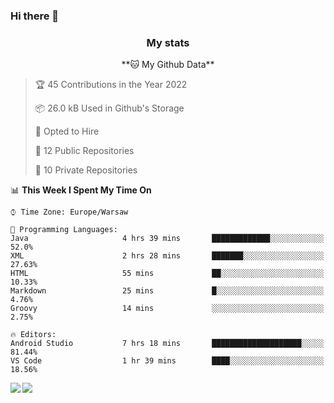 ### Hi there 👋

<!--
**DamianKocjan/DamianKocjan** is a ✨ _special_ ✨ repository because its `README.md` (this file) appears on your GitHub profile.

Here are some ideas to get you started:

- 🔭 I’m currently working on ...
- 🌱 I’m currently learning ...
- 👯 I’m looking to collaborate on ...
- 🤔 I’m looking for help with ...
- 💬 Ask me about ...
- 📫 How to reach me: ...
- 😄 Pronouns: ...
- ⚡ Fun fact: ...
-->

<h3 align="center">My stats</h3>

<p align="center">
    <!--START_SECTION:waka-->
**🐱 My Github Data** 

> 🏆 45 Contributions in the Year 2022
 > 
> 📦 26.0 kB Used in Github's Storage 
 > 
> 💼 Opted to Hire
 > 
> 📜 12 Public Repositories 
 > 
> 🔑 10 Private Repositories  
 > 
📊 **This Week I Spent My Time On** 

```text
⌚︎ Time Zone: Europe/Warsaw

💬 Programming Languages: 
Java                     4 hrs 39 mins       █████████████░░░░░░░░░░░░   52.0% 
XML                      2 hrs 28 mins       ███████░░░░░░░░░░░░░░░░░░   27.63% 
HTML                     55 mins             ██░░░░░░░░░░░░░░░░░░░░░░░   10.33% 
Markdown                 25 mins             █░░░░░░░░░░░░░░░░░░░░░░░░   4.76% 
Groovy                   14 mins             ░░░░░░░░░░░░░░░░░░░░░░░░░   2.75%

🔥 Editors: 
Android Studio           7 hrs 18 mins       ████████████████████░░░░░   81.44% 
VS Code                  1 hr 39 mins        ████░░░░░░░░░░░░░░░░░░░░░   18.56%

```


<!--END_SECTION:waka-->
</p>

<img align="left" src="https://github-readme-stats.vercel.app/api?username=DamianKocjan&&layout=compact&count_private=true&show_icons=true&hide_border=true&include_all_commits=true&bg_color=0D1117&title_color=FFFFFF&text_color=FFFFFF&icon_color=FFFFFF">
<img align="left" src="https://github-readme-stats.vercel.app/api/top-langs/?username=DamianKocjan&layout=compact&hide_border=true&card_width=250&bg_color=0D1117&title_color=FFFFFF&text_color=FFFFFF&icon_color=FFFFFF">

